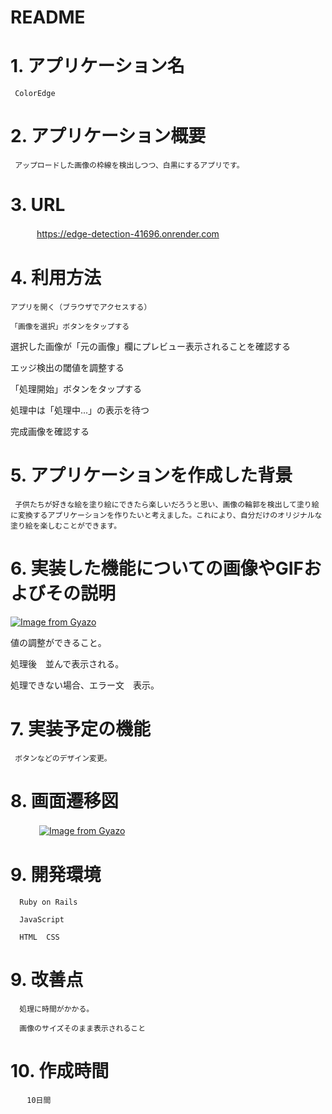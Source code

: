 # README

# 1. アプリケーション名 
     ColorEdge

# 2. アプリケーション概要
     アップロードした画像の枠線を検出しつつ、白黒にするアプリです。

# 3. URL
　　　https://edge-detection-41696.onrender.com   

# 4. 利用方法
    アプリを開く（ブラウザでアクセスする）

    「画像を選択」ボタンをタップする

選択した画像が「元の画像」欄にプレビュー表示されることを確認する

エッジ検出の閾値を調整する

「処理開始」ボタンをタップする

処理中は「処理中...」の表示を待つ

完成画像を確認する

# 5. アプリケーションを作成した背景
     子供たちが好きな絵を塗り絵にできたら楽しいだろうと思い、画像の輪郭を検出して塗り絵に変換するアプリケーションを作りたいと考えました。これにより、自分だけのオリジナルな塗り絵を楽しむことができます。

# 6. 実装した機能についての画像やGIFおよびその説明

[![Image from Gyazo](https://i.gyazo.com/e6a3a9091771a6eccdf275cb7f8350a1.png)](https://gyazo.com/e6a3a9091771a6eccdf275cb7f8350a1)

値の調整ができること。

処理後　並んで表示される。

処理できない場合、エラー文　表示。


# 7. 実装予定の機能
     ボタンなどのデザイン変更。

# 8. 画面遷移図
　　　
[![Image from Gyazo](https://i.gyazo.com/decf9dc3cb3ebf609394372793e0856b.png)](https://gyazo.com/decf9dc3cb3ebf609394372793e0856b)

# 9. 開発環境
      Ruby on Rails

      JavaScript

      HTML  CSS
      
# 9. 改善点

      処理に時間がかかる。

      画像のサイズそのまま表示されること

# 10. 作成時間

      　10日間

